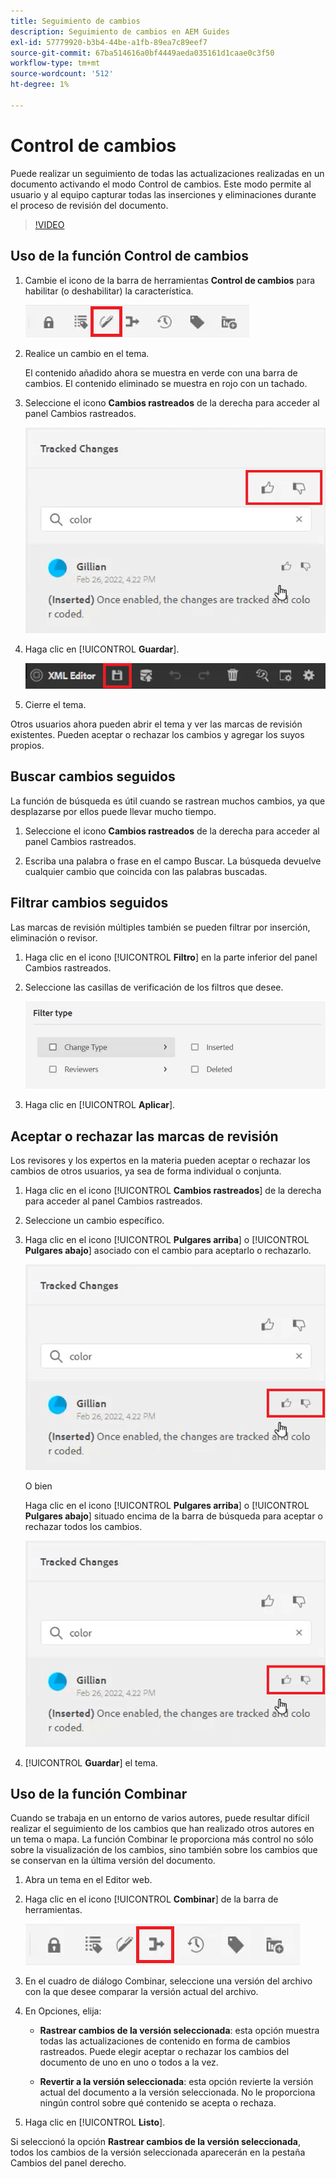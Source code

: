 ```yaml
---
title: Seguimiento de cambios
description: Seguimiento de cambios en AEM Guides
exl-id: 57779920-b3b4-44be-a1fb-89ea7c89eef7
source-git-commit: 67ba514616a0bf4449aeda035161d1caae0c3f50
workflow-type: tm+mt
source-wordcount: '512'
ht-degree: 1%

---
```


# Control de cambios

Puede realizar un seguimiento de todas las actualizaciones realizadas en un documento activando el modo Control de cambios. Este modo permite al usuario y al equipo capturar todas las inserciones y eliminaciones durante el proceso de revisión del documento.

>[!VIDEO](https://video.tv.adobe.com/v/342763?quality=12&learn=on)

## Uso de la función Control de cambios

1. Cambie el icono de la barra de herramientas **Control de cambios** para habilitar (o deshabilitar) la característica.

   ![Control de cambios](images/lesson-12/track-changes-icon.png)

1. Realice un cambio en el tema.

   El contenido añadido ahora se muestra en verde con una barra de cambios. El contenido eliminado se muestra en rojo con un tachado.

1. Seleccione el icono **Cambios rastreados** de la derecha para acceder al panel Cambios rastreados.

   ![Aceptar/Rechazar todo](images/lesson-12/accept-reject-all.png)

1. Haga clic en [!UICONTROL **Guardar**].

   ![Icono de guardar](images/lesson-12/save-icon.png)

1. Cierre el tema.

Otros usuarios ahora pueden abrir el tema y ver las marcas de revisión existentes. Pueden aceptar o rechazar los cambios y agregar los suyos propios.

## Buscar cambios seguidos

La función de búsqueda es útil cuando se rastrean muchos cambios, ya que desplazarse por ellos puede llevar mucho tiempo.

1. Seleccione el icono **Cambios rastreados** de la derecha para acceder al panel Cambios rastreados.

1. Escriba una palabra o frase en el campo Buscar.
La búsqueda devuelve cualquier cambio que coincida con las palabras buscadas.

## Filtrar cambios seguidos

Las marcas de revisión múltiples también se pueden filtrar por inserción, eliminación o revisor.

1. Haga clic en el icono [!UICONTROL **Filtro**] en la parte inferior del panel Cambios rastreados.

1. Seleccione las casillas de verificación de los filtros que desee.

   ![IU de filtro](images/lesson-12/filter.png)

1. Haga clic en [!UICONTROL **Aplicar**].

## Aceptar o rechazar las marcas de revisión

Los revisores y los expertos en la materia pueden aceptar o rechazar los cambios de otros usuarios, ya sea de forma individual o conjunta.

1. Haga clic en el icono [!UICONTROL **Cambios rastreados**] de la derecha para acceder al panel Cambios rastreados.

1. Seleccione un cambio específico.

1. Haga clic en el icono [!UICONTROL **Pulgares arriba**] o [!UICONTROL **Pulgares abajo**] asociado con el cambio para aceptarlo o rechazarlo.

   ![Aceptar/rechazar IU única](images/lesson-12/accept-reject-single.png)

   O bien

   Haga clic en el icono [!UICONTROL **Pulgares arriba**] o [!UICONTROL **Pulgares abajo**] situado encima de la barra de búsqueda para aceptar o rechazar todos los cambios.

   ![Aceptar/rechazar IU única](images/lesson-12/accept-reject-single.png)

1. [!UICONTROL **Guardar**] el tema.

## Uso de la función Combinar

Cuando se trabaja en un entorno de varios autores, puede resultar difícil realizar el seguimiento de los cambios que han realizado otros autores en un tema o mapa. La función Combinar le proporciona más control no sólo sobre la visualización de los cambios, sino también sobre los cambios que se conservan en la última versión del documento.

1. Abra un tema en el Editor web.

1. Haga clic en el icono [!UICONTROL **Combinar**] de la barra de herramientas.

   ![Icono De Combinación](images/lesson-12/merge-icon.png)

1. En el cuadro de diálogo Combinar, seleccione una versión del archivo con la que desee comparar la versión actual del archivo.

1. En Opciones, elija:

   - **Rastrear cambios de la versión seleccionada**: esta opción muestra todas las actualizaciones de contenido en forma de cambios rastreados. Puede elegir aceptar o rechazar los cambios del documento de uno en uno o todos a la vez.

   - **Revertir a la versión seleccionada**: esta opción revierte la versión actual del documento a la versión seleccionada. No le proporciona ningún control sobre qué contenido se acepta o rechaza.

1. Haga clic en [!UICONTROL **Listo**].

Si seleccionó la opción **Rastrear cambios de la versión seleccionada**, todos los cambios de la versión seleccionada aparecerán en la pestaña Cambios del panel derecho.
